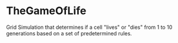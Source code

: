 # TheGameOfLife
Grid Simulation that determines if a cell "lives" or "dies" from 1 to 10 generations based on a set of predetermined rules.

